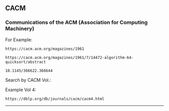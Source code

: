 ## CACM
### Communications of the ACM (Association for Computing Machinery)

For Example: 

    https://cacm.acm.org/magazines/1961

    https://cacm.acm.org/magazines/1961/7/14472-algorithm-64-quicksort/abstract

    10.1145/366622.366644

Search by CACM Vol.:

Example Vol 4:

    https://dblp.org/db/journals/cacm/cacm4.html

---
